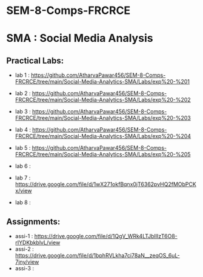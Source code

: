 # SEM-8-Comps-FRCRCE

# SMA : Social Media Analysis

## Practical Labs:

- lab 1 : https://github.com/AtharvaPawar456/SEM-8-Comps-FRCRCE/tree/main/Social-Media-Analytics-SMA/Labs/exp%20-%201
- lab 2 : https://github.com/AtharvaPawar456/SEM-8-Comps-FRCRCE/tree/main/Social-Media-Analytics-SMA/Labs/exp%20-%202
- lab 3 : https://github.com/AtharvaPawar456/SEM-8-Comps-FRCRCE/tree/main/Social-Media-Analytics-SMA/Labs/exp%20-%203
- lab 4 : https://github.com/AtharvaPawar456/SEM-8-Comps-FRCRCE/tree/main/Social-Media-Analytics-SMA/Labs/exp%20-%204
- lab 5 : https://github.com/AtharvaPawar456/SEM-8-Comps-FRCRCE/tree/main/Social-Media-Analytics-SMA/Labs/exp%20-%205

- lab 6 : 
- lab 7 : https://drive.google.com/file/d/1wX271okfBqnx0jT6362pvHQ2fMObPCKx/view
- lab 8 : 

## Assignments:

- assi-1 : https://drive.google.com/file/d/1QgV_WRk4LTJbIlIzT6O8-rIYDKbkblvL/view
- assi-2 : https://drive.google.com/file/d/1bphRVLkha7ci78aN__zeqOS_6uL-7jny/view 
- assi-3 :  